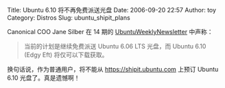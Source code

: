 Title: Ubuntu 6.10 将不再免费派送光盘
Date: 2006-09-20 22:57
Author: toy
Category: Distros
Slug: ubuntu_shipit_plans

Canonical COO Jane Silber 在 14 期的
[UbuntuWeeklyNewsletter](https://wiki.ubuntu.com/UbuntuWeeklyNewsletter/Issue14#head-1e3555bea7bd06018bbadcf89ed23281e09d78f1)
中声称：

> 当前的计划是继续免费派送 Ubuntu 6.06 LTS 光盘，而 Ubuntu 6.10 (Edgy
> Eft) 将仅可以下载获取。

换句话说，作为普通用户，将不能从 <https://shipit.ubuntu.com> 上预订
Ubuntu 6.10 光盘了。真是遗憾啊！
